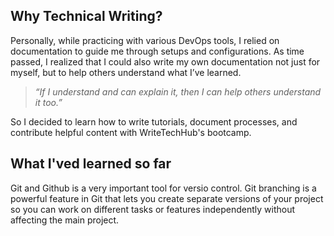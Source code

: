 ## Why Technical Writing?

Personally, while practicing with various DevOps tools, I relied on documentation to guide me through setups and configurations. As time passed, I realized that I could also write my own documentation not just for myself, but to help others understand what I’ve learned.

> *“If I understand and can explain it, then I can help others understand it too.”*


So I decided to learn how to write tutorials, document processes, and contribute helpful content with WriteTechHub's bootcamp.

## What I'ved learned so far

Git and Github is a very important tool for versio control. 
Git branching is a powerful feature in Git that lets you create separate versions of your project so you can work on different tasks or features 
independently without affecting the main project.